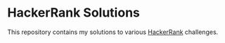 # HackerRank Solutions

This repository contains my solutions to various [HackerRank](https://www.hackerrank.com/) challenges.
